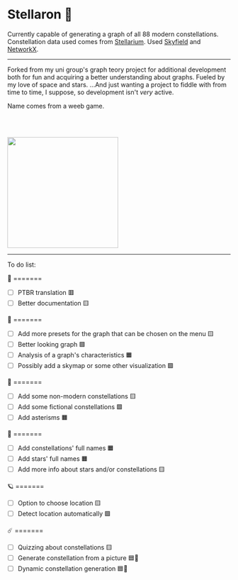 # Stellaron 🌌

Currently capable of generating a graph of all 88 modern constellations.
Constellation data used comes from [Stellarium](https://github.com/Stellarium/stellarium). Used [Skyfield](https://github.com/skyfielders/python-skyfield) and [NetworkX](https://github.com/networkx/networkx).

---

Forked from my uni group's graph teory project for additional development both for fun and acquiring a better understanding about graphs. Fueled by my love of space and stars. ...And just wanting a project to fiddle with from time to time, I suppose, so development isn't *very* active.

Name comes from a weeb game.

<br></br>

<img src="https://github.com/amanda-lais/Stellaron/assets/100282290/461e524d-46e5-493d-84ac-0df60752ee61" width="250"/>

---

To do list:

🌠 =======
- [ ] PTBR translation 🟥
- [ ] Better documentation 🟨

🌟 =======
- [ ] Add more presets for the graph that can be chosen on the menu 🟨
- [ ] Better looking graph 🟩
- [ ] Analysis of a graph's characteristics 🟧
- [ ] Possibly add a skymap or some other visualization 🟩

🔭 =======
- [ ] Add some non-modern constellations 🟨
- [ ] Add some fictional constellations 🟩
- [ ] Add asterisms 🟧

🌃 =======
- [ ] Add constellations' full names 🟧
- [ ] Add stars' full names 🟧
- [ ] Add more info about stars and/or constellations 🟨

🪐 =======
- [ ] Option to choose location 🟨
- [ ] Detect location automatically 🟩

☄️ =======
- [ ] Quizzing about constellations 🟨
- [ ] Generate constellation from a picture 🟦🐳
- [ ] Dynamic constellation generation 🟦🐳
